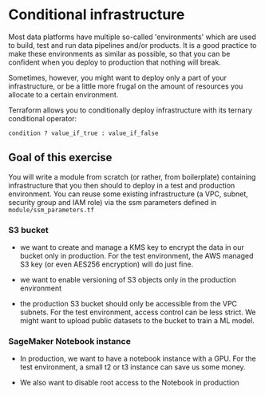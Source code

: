# Conditional infrastructure

Most data platforms have multiple so-called 'environments' which are used to build, test and run data pipelines and/or products.
It is a good practice to make these environments as similar as possible, so that you can be confident when you
deploy to production that nothing will break.

Sometimes, however, you might want to deploy only a part of your infrastructure,
or be a little more frugal on the amount of resources you allocate to a certain environment. 

Terraform allows you to conditionally deploy infrastructure with its ternary conditional operator: 

`condition ? value_if_true : value_if_false`

## Goal of this exercise

You will write a module from scratch (or rather, from boilerplate) containing infrastructure that you then should to deploy in a test and production environment. 
You can reuse some existing infrastructure (a VPC, subnet, security group and IAM role) via the ssm parameters defined in `module/ssm_parameters.tf`

### S3 bucket

- we want to create and manage a KMS key to encrypt the data in our bucket only in production. For the test environment, 
the AWS managed S3 key (or even AES256 encryption) will do just fine.
  
- we want to enable versioning of S3 objects only in the production environment 
  
- the production S3 bucket should only be accessible from the VPC subnets. For the test environment, access control can be less strict.
We might want to upload public datasets to the bucket to train a ML model.

### SageMaker Notebook instance

- In production, we want to have a notebook instance with a GPU. For the test environment, a small t2 or t3 instance can save us 
some money.
  
- We also want to disable root access to the Notebook in production 

